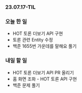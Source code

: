 ### 23.07.17-TIL
### 오늘 한 일
- HOT 토론 더보기 API 구현
- 토론 관련 Entity 수정
- 백준 1655번 가운데를 말해요 풀기

### 내일 할 일
- HOT 토론 더보기 API PR 올리기
- 홈 화면 조화 - HOT 토론 API 구현
- 백준 문제 풀기 
